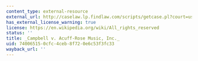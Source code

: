 ```yaml
---
content_type: external-resource
external_url: http://caselaw.lp.findlaw.com/scripts/getcase.pl?court=us&vol=000&invol=U10426
has_external_license_warning: true
license: https://en.wikipedia.org/wiki/All_rights_reserved
status: ''
title: _Campbell v. Acuff-Rose Music, Inc._
uid: 74006515-0cfc-4ceb-8f72-0e6c53f3fc33
wayback_url: ''
---
```

